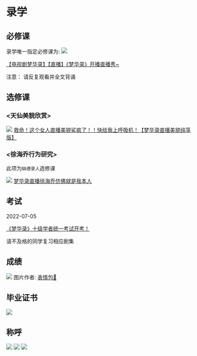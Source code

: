 # 录学

## 必修课

录学唯一指定必修课为:
![](/image/lu/live.jpg)

[【电视剧梦华录】【直播】《梦华录》开播直播秀~](https://www.bilibili.com/video/BV1pA4y1o7UE?share_source=copy_web&vd_source=f736773e8cd672da4192a42087bfe36c)

注意： 请反复观看并全文背诵

## 选修课

### <天仙美貌欣赏>
![](/image/lu/cc.jpg)
[救命！这个女人直播美貌鲨疯了！！快给我上呼吸机！【梦华录直播美貌纯享版】](https://www.bilibili.com/video/BV1La41177Ve?share_source=copy_web&vd_source=f736773e8cd672da4192a42087bfe36c)


### <徐海乔行为研究>

此项为`缺德录人`选修课

![](/image/lu/haiqiao.jpg)
[梦华录直播徐海乔仿佛就是我本人](https://www.bilibili.com/video/BV1er4y1G76v?share_source=copy_web)


## 考试

2022-07-05

[《梦华录》十级学者统一考试开考！](https://www.douban.com/group/topic/270227893/?_i=4572006PbKEZeM,4572039EBOLKYV)

请不及格的同学复习相应剧集


## 成绩

![](/image/lu/jiang.jpg)
图片作者: [表情包💬](https://www.douban.com/people/154836695/?_i=5720529Rn8heGv)


## 毕业证书

![](/image/lu/cert.jpg)



## 称呼




![](/image/lu/nhl.jpg)
![](/image/lu/maoyao.jpg)
![](/image/lu/huluwa.jpg)
